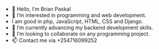 - 👋 Hello, I’m Brian Paskal
- 👀 I’m interested in programming and web development.
- I am good in php, JavaScript, HTML, CSS and Django.
- 🌱 I’m currently advancing my backend development skills.
- 💞️ I’m looking to collaborate on any programming project.
- 📫 Contact me via +254716099252

<!---
Brian Paskal is Web Developer, Software Developer who is good in Frontend Development, Python Programming, C++ Programming, PHP, Javascript and many more.
--->
